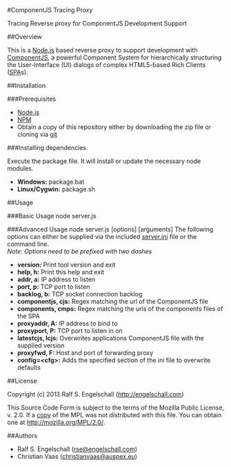 #ComponentJS Tracing Proxy

Tracing Reverse proxy for ComponentJS Development Support

##Overview

This is a [Node.js](http://nodejs.org/) based reverse proxy
to support development with [ComponentJS](http://componentjs.com/),
a powerful Component System for hierarchically structuring the
User-Interface (UI) dialogs of complex HTML5-based Rich Clients ([SPA](http://en.wikipedia.org/wiki/Single-page_application)s).

##Installation

###Prerequisites

* [Node.js](http://nodejs.org/)
* [NPM](https://npmjs.org/)
* Obtain a copy of this repository either by downloading the zip file or cloning via [git](http://git-scm.com/)

###Installing dependencies

Execute the package file. It will install or update the necessary node modules.
* **Windows:** package.bat
* **Linux/Cygwin:** package.sh

##Usage

###Basic Usage
	node server.js

###Advanced Usage
	node server.js [options] [arguments]
The following options can either be supplied via the included [server.ini](server.ini) file or the
command line.  
*Note: Options need to be prefixed with two dashes*

* **version:** Print tool version and exit
* **help, h:** Print this help and exit
* **addr, a:** IP address to listen
* **port, p:** TCP port to listen
* **backlog, b:** TCP socket connection backlog
* **componentjs, cjs:** Regex matching the url of the ComponentJS file
* **components, cmps:** Regex matching the urls of the components files of the SPA
* **proxyaddr, A:** IP address to bind to
* **proxyport, P:** TCP port to listen in on
* **latestcjs, lcjs:** Overwrites applications ComponentJS file with the supplied version
* **proxyfwd, F:** Host and port of forwarding proxy
* **config=&lt;cfg&gt;:** Adds the specified section of the ini file to overwrite defaults

##License

Copyright (c) 2013 Ralf S. Engelschall (http://engelschall.com)

This Source Code Form is subject to the terms of the Mozilla Public
License, v. 2.0. If a [copy](LICENSE) of the MPL was not distributed with this file.
You can obtain one at http://mozilla.org/MPL/2.0/.

##Authors

- Ralf S. Engelschall (rse@engelschall.com)
- Christian Vaas (christianvaas@auspex.eu)
